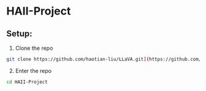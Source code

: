 # HAII-Project

## Setup:
1. Clone the repo
```bash
git clone https://github.com/haotian-liu/LLaVA.git](https://github.com/aLyonsGH/HAII-Project.git
```
2. Enter the repo
```bash
cd HAII-Project
```

